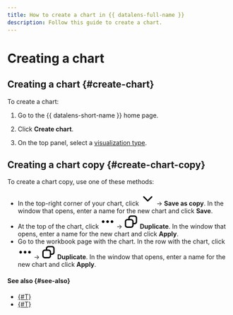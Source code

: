 ```yaml
---
title: How to create a chart in {{ datalens-full-name }}
description: Follow this guide to create a chart.
---
```


# Creating a chart

## Creating a chart {#create-chart}

To create a chart:



1. Go to the {{ datalens-short-name }} home page.
1. Click **Create chart**.



1. On the top panel, select a [visualization type](../../visualization-ref/index.md).

## Creating a chart copy {#create-chart-copy}

To create a chart copy, use one of these methods:

* In the top-right corner of your chart, click ![image](../../../_assets/console-icons/chevron-down.svg) → **Save as copy**. In the window that opens, enter a name for the new chart and click **Save**.
* At the top of the chart, click ![image](../../../_assets/console-icons/ellipsis.svg) → ![image](../../../_assets/console-icons/copy.svg) **Duplicate**. In the window that opens, enter a name for the new chart and click **Apply**.
* Go to the workbook page with the chart. In the row with the chart, click ![image](../../../_assets/console-icons/ellipsis.svg) → ![image](../../../_assets/console-icons/copy.svg) **Duplicate**. In the window that opens, enter a name for the new chart and click **Apply**.

#### See also {#see-also}

* [{#T}](../../concepts/chart/index.md)
* [{#T}](../../concepts/chart/settings.md)
